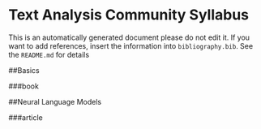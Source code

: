 # Text Analysis Community Syllabus

This is an automatically generated document please do not edit it. If you want to add references, insert the information into `bibliography.bib`. See the `README.md` for details

##Basics

###book

##Neural Language Models

###article

